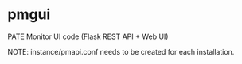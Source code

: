 # pmgui
PATE Monitor UI code (Flask REST API + Web UI)

NOTE: instance/pmapi.conf needs to be created for each installation.
